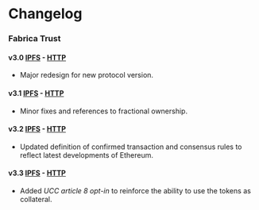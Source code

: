 # Changelog
### Fabrica Trust

#### v3.0 [IPFS](ipfs://QmRH7d7TGJ3DymLSRimjnH5cNGHzYfcvUTUA1tM9gizFY8) - [HTTP](http://ipfs.fabrica.land/ipfs/QmRH7d7TGJ3DymLSRimjnH5cNGHzYfcvUTUA1tM9gizFY8)

- Major redesign for new protocol version.

#### v3.1 [IPFS](ipfs://QmXRQx7wPxSwQDVVr1pTkiwvBHBUd1SYLbLgSn1Bvirqpc) - [HTTP](https://ipfs.fabrica.land/ipfs/QmXRQx7wPxSwQDVVr1pTkiwvBHBUd1SYLbLgSn1Bvirqpc)

- Minor fixes and references to fractional ownership.

#### v3.2 [IPFS](ipfs://QmcgEJkgCwizvs6Tu12jCaNMGciRNtH8dLA2TRS3aYWStX) - [HTTP](https://ipfs.fabrica.land/ipfs/QmcgEJkgCwizvs6Tu12jCaNMGciRNtH8dLA2TRS3aYWStX)

- Updated definition of confirmed transaction and consensus rules to reflect latest developments of Ethereum.

#### v3.3 [IPFS](ipfs://Qmf6Aia6gJfRgGyGroYft3kjxsLUhJEhMYVKPKj2JwY41Z) - [HTTP](http://ipfs.fabrica.land/ipfs/Qmf6Aia6gJfRgGyGroYft3kjxsLUhJEhMYVKPKj2JwY41Z)

- Added *UCC article 8 opt-in* to reinforce the ability to use the tokens as collateral.

